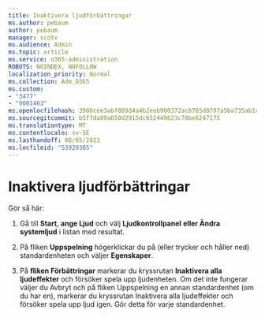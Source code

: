 ```yaml
---
title: Inaktivera ljudförbättringar
ms.author: pebaum
author: pebaum
manager: scotv
ms.audience: Admin
ms.topic: article
ms.service: o365-administration
ROBOTS: NOINDEX, NOFOLLOW
localization_priority: Normal
ms.collection: Adm_O365
ms.custom:
- "3477"
- "9001463"
ms.openlocfilehash: 3988cee3abf809d4a4b2eeb990372ac6765d0797a5ba735ab1c089abb6e81bb8
ms.sourcegitcommit: b5f7da89a650d2915dc652449623c78be6247175
ms.translationtype: MT
ms.contentlocale: sv-SE
ms.lasthandoff: 08/05/2021
ms.locfileid: "53920305"
---
```

# <a name="turn-off-audio-enhancement"></a>Inaktivera ljudförbättringar

Gör så här:

1. Gå till **Start**, **ange Ljud** och välj **Ljudkontrollpanel** **eller Ändra systemljud** i listan med resultat.

2. På fliken **Uppspelning** högerklickar du på (eller trycker och håller ned) standardenheten och väljer **Egenskaper**.

3. På **fliken Förbättringar** markerar du kryssrutan **Inaktivera alla ljudeffekter** och försöker spela upp ljudenheten. Om det inte fungerar väljer du Avbryt  och på fliken Uppspelning en annan standardenhet  (om du har en), markerar du kryssrutan Inaktivera alla ljudeffekter och försöker spela upp ljud igen.  Gör detta för varje standardenhet.
